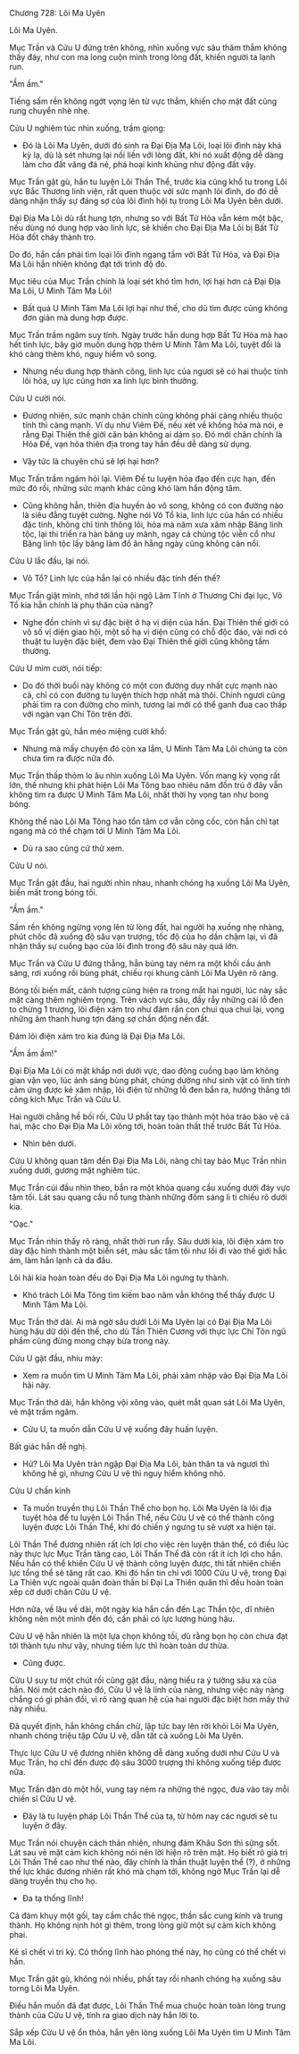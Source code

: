 




Chương 728: Lôi Ma Uyên


Lôi Ma Uyên.

Mục Trần và Cửu U đứng trên không, nhìn xuống vực sâu thăm thẳm không thấy đáy, như con ma long cuộn mình trong lòng đất, khiến người ta lạnh run.

"Ầm ầm."

Tiếng sấm rền không ngớt vọng lên từ vực thẳm, khiến cho mặt đất cũng rung chuyển nhè nhẹ.

Cửu U nghiêm túc nhìn xuống, trầm giọng:

- Đó là Lôi Ma Uyên, dưới đó sinh ra Đại Địa Ma Lôi, loại lôi đình này khá kỳ lạ, dù là sét nhưng lại nối liền với lòng đất, khi nó xuất động dễ dàng làm cho đất văng đá nẻ, phá hoại kinh khủng như động đất vậy.

Mục Trần gật gù, hắn tu luyện Lôi Thần Thể, trước kia cũng khổ tu trong Lôi vực Bắc Thương linh viện, rất quen thuộc với sức mạnh lôi đình, do đó dễ dàng nhận thấy sự đáng sợ của lôi đình hội tụ trong Lôi Ma Uyên bên dưới.

Đại Địa Ma Lôi dù rất hung tợn, nhưng so với Bất Tử Hỏa vẫn kém một bậc, nếu dùng nó dung hợp vào linh lực, sẽ khiến cho Đại Địa Ma Lôi bị Bất Tử Hỏa đốt cháy thành tro.

Do đó, hắn cần phải tìm loại lôi đình ngang tầm với Bất Tử Hỏa, và Đại Địa Ma Lôi hẳn nhiên không đạt tới trình độ đó.

Mục tiêu của Mục Trần chính là loại sét khó tìm hơn, lợi hại hơn cả Đại Địa Ma Lôi, U Minh Tâm Ma Lôi!

- Bất quá U Minh Tâm Ma Lôi lợi hại như thế, cho dù tìm được cũng không đơn giản mà dung hợp được.

Mục Trần trầm ngâm suy tính. Ngày trước hắn dung hợp Bất Tử Hỏa mà hao hết tinh lực, bây giờ muốn dung hợp thêm U Minh Tâm Ma Lôi, tuyệt đối là khó càng thêm khó, nguy hiểm vô song.

- Nhưng nếu dung hợp thành công, linh lực của ngươi sẽ có hai thuộc tính lôi hỏa, uy lực cũng hơn xa linh lực bình thường.

Cửu U cười nói.

- Đương nhiên, sức mạnh chân chính cũng không phải càng nhiều thuộc tính thì càng mạnh. Ví dụ như Viêm Đế, nếu xét về khống hỏa mà nói, e rằng Đại Thiên thế giới căn bản không ai dám so. Đó mới chân chính là Hỏa Đế, vạn hỏa thiên địa trong tay hắn đều dễ dàng sử dụng.

- Vậy tức là chuyên chú sẽ lợi hại hơn?

Mục Trần trầm ngâm hỏi lại. Viêm Đế tu luyện hỏa đạo đến cực hạn, đến mức đó rồi, những sức mạnh khác cũng khó làm hắn động tâm.

- Cũng không hẳn, thiên địa huyền ảo vô song, không có con đường nào là siêu đẳng tuyệt cường. Nghe nói Võ Tổ kia, linh lực của hắn có nhiều đặc tính, không chỉ tinh thông lôi, hỏa mà năm xưa xâm nhập Băng linh tộc, lại thi triển ra hàn băng uy mãnh, ngay cả chủng tộc viễn cổ như Băng linh tộc lấy băng làm đồ ăn hằng ngày cũng không cản nổi.

Cửu U lắc đầu, lại nói.

- Võ Tổ? Linh lực của hắn lại có nhiều đặc tính đến thế?

Mục Trần giật mình, nhớ tới lần hội ngộ Lâm Tĩnh ở Thương Chi đại lục, Võ Tổ kia hẳn chính là phụ thân của nàng?

- Nghe đồn chính vì sự đặc biệt ở hạ vị diện của hắn. Đại Thiên thế giới có vô số vị diện giao hội, một số hạ vị diện cũng có chỗ độc đáo, vài nơi có thuật tu luyện đặc biệt, đem vào Đại Thiên thế giới cũng không tầm thường.

Cửu U mỉm cười, nói tiếp:

- Do đó thời buổi này không có một con đường duy nhất cực mạnh nào cả, chỉ có con đường tu luyện thích hợp nhất mà thôi. Chính ngươi cũng phải tìm ra con đường cho mình, tương lai mới có thể ganh đua cao thấp với ngàn vạn Chí Tôn trên đời.

Mục Trần gật gù, hắn méo miệng cười khổ:

- Nhưng mà mấy chuyện đó còn xa lắm, U Minh Tâm Ma Lôi chúng ta còn chưa tìm ra được nữa đó.

Mục Trần thấp thỏm lo âu nhìn xuống Lôi Ma Uyên. Vốn mang kỳ vọng rất lớn, thế nhưng khi phát hiện Lôi Ma Tông bao nhiêu năm đồn trú ở đây vẫn không tìm ra được U Minh Tâm Ma Lôi, nhất thời hy vọng tan như bong bóng.

Không thể nào Lôi Ma Tông hao tổn tâm cơ vẫn công cốc, còn hắn chỉ tạt ngang mà có thể chạm tới U Minh Tâm Ma Lôi.

- Dù ra sao cũng cứ thử xem.

Cửu U nói.

Mục Trần gật đầu, hai người nhìn nhau, nhanh chóng hạ xuống Lôi Ma Uyên, biến mất trong bóng tối.

"Ầm ầm."

Sấm rền không ngừng vọng lên từ lòng đất, hai người hạ xuống nhẹ nhàng, phút chốc đã xuống độ sâu vạn trượng, tốc độ của họ dần chậm lại, vì đã nhận thấy sự cuồng bạo của lôi đình trong độ sâu này quá lớn.

Mục Trần và Cửu U đứng thẳng, hắn búng tay ném ra một khối cầu ánh sáng, rơi xuống rồi bùng phát, chiếu rọi khung cảnh Lôi Ma Uyên rõ ràng.

Bóng tối biến mất, cảnh tượng cũng hiện ra trong mắt hai người, lúc này sắc mặt càng thêm nghiêm trọng. Trên vách vực sâu, đầy rẫy những cái lỗ đen to chừng 1 trượng, lôi điện xám tro như đám rắn con chui qua chui lại, vọng những âm thanh hung tợn đáng sợ chấn động nền đất.

Đám lôi điện xám tro kia đúng là Đại Địa Ma Lôi.

"Ầm ầm ầm!"

Đại Địa Ma Lôi có mặt khắp nơi dưới vực, dao động cuồng bạo làm không gian vặn vẹo, lúc ánh sáng bùng phát, chúng dường như sinh vật có linh tính cảm ứng được kẻ xâm nhập, lôi điện từ những lỗ đen bắn ra, hướng thẳng tới công kích Mục Trần và Cửu U.

Hai người chẳng hề bối rối, Cửu U phất tay tạo thành một hỏa tráo bảo vệ cả hai, mặc cho Đại Địa Ma Lôi xông tới, hoàn toàn thất thế trước Bất Tử Hỏa.

- Nhìn bên dưới.

Cửu U không quan tâm đến Đại Địa Ma Lôi, nàng chỉ tay bảo Mục Trần nhìn xuống dưới, gương mặt nghiêm túc.

Mục Trần cúi đầu nhìn theo, bắn ra một khỏa quang cầu xuống dưới đáy vực tăm tối. Lát sau quang cầu nổ tung thành những đốm sáng li ti chiếu rõ dưới kia.

"Oạc."

Mục Trần nhìn thấy rõ ràng, nhất thời run rẩy. Sâu dưới kia, lôi điện xám tro dày đặc hình thành một biển sét, màu sắc tăm tối như lối đi vào thế giới hắc ám, làm hắn lạnh cả da đầu.

Lôi hải kia hoàn toàn đều do Đại Địa Ma Lôi ngưng tụ thành.

- Khó trách Lôi Ma Tông tìm kiếm bao năm vẫn không thể thấy được U Minh Tâm Ma Lôi.

Mục Trần thở dài. Ai mà ngờ sâu dưới Lôi Ma Uyên lại có Đại Địa Ma Lôi hùng hậu dữ dội đến thế, cho dù Tần Thiên Cương với thực lực Chí Tôn ngũ phẩm cũng đừng mong chạy bừa trong này.

Cửu U gật đầu, nhíu mày:

- Xem ra muốn tìm U Minh Tâm Ma Lôi, phải xâm nhập vào Đại Địa Ma Lôi hải này.

Mục Trần thở dài, hắn không vội xông vào, quét mắt quan sát Lôi Ma Uyên, vẻ mặt trầm ngâm.

- Cửu U, ta muốn dẫn Cửu U vệ xuống đây huấn luyện.

Bất giác hắn đề nghị.

- Hử? Lôi Ma Uyên tràn ngập Đại Địa Ma Lôi, bản thân ta và ngươi thì không hề gì, nhưng Cửu U vệ thì nguy hiểm không nhỏ.

Cửu U chấn kinh

- Ta muốn truyền thụ Lôi Thần Thể cho bọn họ. Lôi Ma Uyên là lôi địa tuyệt hỏa để tu luyện Lôi Thần Thể, nếu Cửu U vệ có thể thành công luyện được Lôi Thần Thể, khi đó chiến ý ngưng tụ sẽ vượt xa hiện tại.

Lôi Thần Thể đương nhiên rất ích lợi cho việc rèn luyện thân thể, có điều lúc này thực lực Mục Trần tăng cao, Lôi Thần Thể đã còn rất ít ích lợi cho hắn. Nếu hắn có thể khiến Cửu U vệ thành công luyện được, thì tất nhiên chiến lực tổng thể sẽ tăng rất cao. Khi đó hắn tin chỉ với 1000 Cửu U vệ, trong Đại La Thiên vực ngoài quân đoàn thần bí Đại La Thiên quân thì đều hoàn toàn xếp cờ dưới chân Cửu U vệ.

Hơn nữa, về lâu về dài, một ngày kia hắn cần đến Lạc Thần tộc, dĩ nhiên không nên một mình đến đó, cần phải có lực lượng hùng hậu.

Cửu U vệ hẳn nhiên là một lựa chọn không tồi, dù rằng bọn họ còn chưa đạt tới thành tựu như vậy, nhưng tiềm lực thì hoàn toàn dư thừa.

- Cũng được.

Cửu U suy tư một chút rồi cũng gật đầu, nàng hiểu ra ý tưởng sâu xa của hắn. Nói một cách nào đó, Cửu U vệ là lính của nàng, nhưng việc này nàng chẳng có gì phản đối, vì rõ ràng quan hệ của hai người đặc biệt hơn mấy thứ này nhiều.

Đã quyết định, hắn không chần chừ, lập tức bay lên rời khỏi Lôi Ma Uyên, nhanh chóng triệu tập Cửu U vệ, dẫn tất cả xuống Lôi Ma Uyên.

Thực lực Cửu U vệ đương nhiên không dễ dàng xuống dưới như Cửu U và Mục Trần, họ chỉ đến được độ sâu 3000 trượng thì không xuống tiếp được nữa.

Mục Trần dặn dò một hồi, vung tay ném ra những thẻ ngọc, đưa vào tay mỗi chiến sĩ Cửu U vệ.

- Đây là tu luyện pháp Lôi Thần Thể của ta, từ hôm nay các ngươi sẽ tu luyện ở đây.

Mục Trần nói chuyện cách thản nhiên, nhưng đám Khâu Sơn thì sửng sốt. Lát sau vẻ mặt cảm kích không nói nên lời hiện rõ trên mặt. Họ biết rõ giá trị Lôi Thần Thể cao như thế nào, đây chính là thần thuật luyện thể (?), ở những thế lực khác đương nhiên rất khó mà chạm tới, không ngờ Mục Trần lại dễ dàng truyền thụ cho họ.

- Đa tạ thống lĩnh!

Cả đám khụy một gối, tay cầm chắc thẻ ngọc, thần sắc cung kính và trung thành. Họ không nịnh hót gì thêm, trong lòng giữ một sự cảm kích không phai.

Kẻ sĩ chết vì tri kỷ. Có thống lĩnh hào phóng thế này, họ cũng có thể chết vì hắn.

Mục Trần gật gù, không nói nhiều, phất tay rồi nhanh chóng hạ xuống sâu torng Lôi Ma Uyên.

Điều hắn muốn đã đạt được, Lôi Thần Thể mua chuộc hoàn toàn lòng trung thành của Cửu U vệ, tính ra giao dịch này hắn lời to.

Sắp xếp Cửu U vệ ổn thỏa, hắn yên lòng xuống Lôi Ma Uyên tìm U Minh Tâm Ma Lôi.





